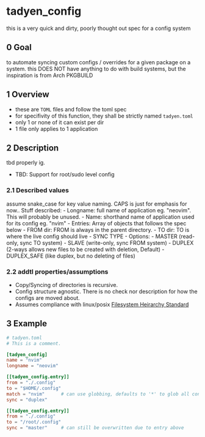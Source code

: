 # tadyen_config
this is a very quick and dirty, poorly thought out spec for a config system

## 0 Goal
to automate syncing custom configs / overrides for a given package on a system.
this DOES NOT have anything to do with build systems, but the inspiration is from Arch PKGBUILD

## 1 Overview
- these are `TOML` files and follow the toml spec
- for specifivity of this function, they shall be strictly named `tadyen.toml`
- only 1 or none of it can exist per dir
- 1 file only applies to 1 application

## 2 Description

tbd properly ig.
- TBD: Support for root/sudo level config

### 2.1 Described values
assume snake_case for key value naming. CAPS is just for emphasis for now..
Stuff described:
    - Longname: full name of application eg. "neovim". This will probably be unused.
    - Name: shorthand name of application used for its config eg. "nvim"
    - Entries: Array of objects that follows the spec below
        - FROM dir: FROM is always in the parent directory. 
        - TO dir: TO is where the live config should live
        - SYNC TYPE
            - Options: 
                - MASTER (read-only, sync TO system)
                - SLAVE (write-only, sync FROM system)
                - DUPLEX (2-ways allows new files to be created with deletion, Default)
                - DUPLEX_SAFE (like duplex, but no deleting of files)

### 2.2 addtl properties/assumptions
- Copy/Syncing of directories is recursive.
- Config structure agnostic. There is no check nor description for how the configs are moved about.
- Assumes compliance with linux/posix [Filesystem Heirarchy Standard](https://refspecs.linuxfoundation.org/FHS_3.0/fhs/index.html)


## 3 Example

``` toml
# tadyen.toml
# This is a comment.

[tadyen_config]
name = "nvim"
longname = "neovim"

[[tadyen_config.entry]]
from = "./.config"
to = "$HOME/.config"
match = "nvim"      # can use globbing, defaults to '*' to glob all contents in <from>
sync = "duplex"

[[tadyen_config.entry]]
from = "./.config"
to = "/root/.config"
sync = "master"     # can still be overwritten due to entry above

```
